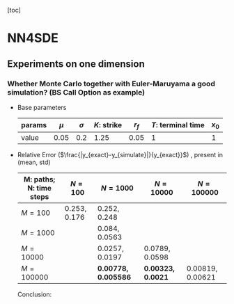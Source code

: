 [toc]

# NN4SDE

## Experiments on one dimension

### Whether Monte Carlo together with Euler-Maruyama a good simulation? (BS Call Option as example)

- Base parameters

  | params | $\mu$ | $\sigma$ | $K$: strike | $r_{f}$ | $T$: terminal time | $x_{0}$ |
  | ------ | ----- | -------- | ----------- | ------- | ------------------ | ------- |
  | value  | 0.05  | 0.2      | 1.25        | 0.05    | 1                  | 1       |

- Relative Error ($\frac{|y_{exact}-y_{simulate}|}{y_{exact}}$) , present in (mean, std)

  | M: paths; N: time steps | $N=100$      | $N=1000$              | $N=10000$           | $N=100000$        |
  | ----------------------- | ------------ | --------------------- | ------------------- | ----------------- |
  | $M=100$                 | 0.253, 0.176 | 0.252, 0.248          |                     |                   |
  | $M=1000$                |              | 0.084, 0.0563         |                     |                   |
  | $M=10000$               |              | 0.0257, 0.0197        | 0.0789, 0.0598      |                   |
  | $M=100000$              |              | **0.00778, 0.005586** | **0.00323, 0.0021** | 0.00819,  0.00621 |

  Conclusion: 